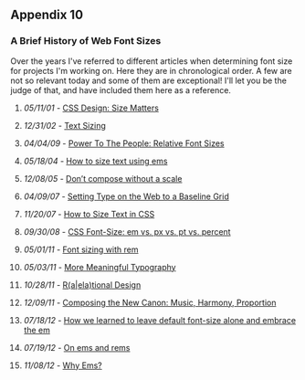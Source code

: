 Appendix 10
-----------

### A Brief History of Web Font Sizes

Over the years I've referred to different articles when determining font size for projects I'm working on. Here they are in chronological order. A few are not so relevant today and some of them are exceptional! I'll let you be the judge of that, and have included them here as a reference.

1.  *05/11/01* - [CSS Design: Size Matters][1]

2.  *12/31/02* - [Text Sizing][2]

3.  *04/04/09* - [Power To The People: Relative Font Sizes][3]

4.  *05/18/04* - [How to size text using ems][4]

5.  *12/08/05* - [Don’t compose without a scale][5]

6.  *04/09/07* - [Setting Type on the Web to a Baseline Grid][6]

7.  *11/20/07* - [How to Size Text in CSS][7]

8.  *09/30/08* - [CSS Font-Size: em vs. px vs. pt vs. percent][8]

9.  *05/01/11* - [Font sizing with rem][9]

10. *05/03/11* - [More Meaningful Typography][10]

11. *10/28/11* - [R(a|ela)tional Design][11]

12. *12/09/11* - [Composing the New Canon: Music, Harmony, Proportion][12]

13. *07/18/12* - [How we learned to leave default font-size alone and embrace the em][13]

14. *07/19/12* - [On ems and rems][14]

15. *11/08/12* - [Why Ems?][15]

[1]:                    http://www.alistapart.com/articles/sizematters
[2]:                    http://www.thenoodleincident.com/tutorials/box_lesson/font/index.html
[3]:                    http://www.alistapart.com/articles/relafont
[4]:                    http://clagnut.com/blog/348/
[5]:                    http://webtypography.net/Harmony_and_Counterpoint/Size/3.1.1/
[6]:                    http://www.alistapart.com/articles/settingtypeontheweb
[7]:                    http://www.alistapart.com/articles/howtosizetextincss/
[8]:                    http://kyleschaeffer.com/user-experience/css-font-size-em-vs-px-vs-pt-vs/
[9]:                    http://snook.ca/archives/html_and_css/font-size-with-rem
[10]:                   http://www.alistapart.com/articles/more-meaningful-typography/
[11]:                   http://blog.8thlight.com/billy-whited/2011/10/28/r-a-ela-tional-design.html
[12]:                   http://24ways.org/2011/composing-the-new-canon/
[13]:                   http://filamentgroup.com/lab/how_we_learned_to_leave_body_font_size_alone/
[14]:                   http://filamentgroup.com/lab/on_ems_and_rems/
[15]:                   http://css-tricks.com/why-ems/
